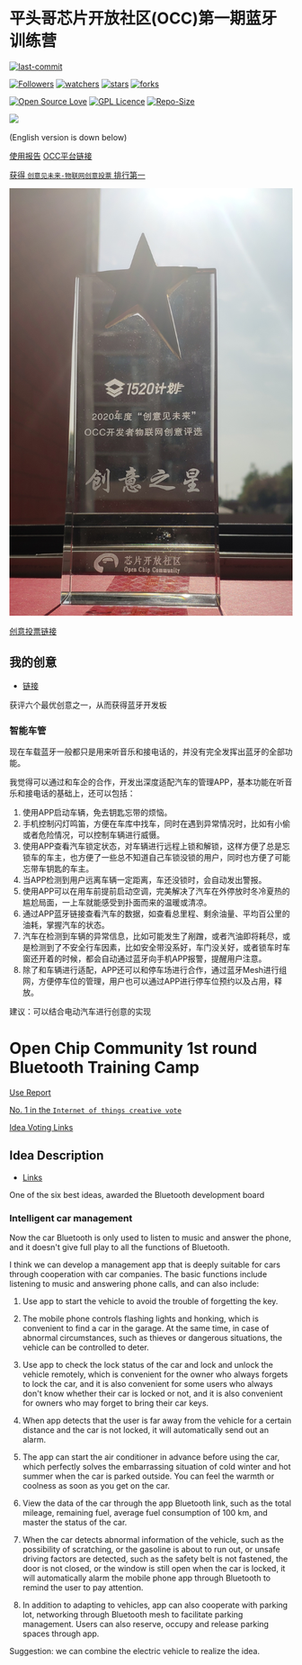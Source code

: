 # 平头哥芯片开放社区(OCC)第一期蓝牙训练营

[![last-commit](https://img.shields.io/github/last-commit/HollowMan6/OCC-CB6121-BLE-Mesh)](../../graphs/commit-activity)

[![Followers](https://img.shields.io/github/followers/HollowMan6?style=social)](https://github.com/HollowMan6?tab=followers)
[![watchers](https://img.shields.io/github/watchers/HollowMan6/OCC-CB6121-BLE-Mesh?style=social)](../../watchers)
[![stars](https://img.shields.io/github/stars/HollowMan6/OCC-CB6121-BLE-Mesh?style=social)](../../stargazers)
[![forks](https://img.shields.io/github/forks/HollowMan6/OCC-CB6121-BLE-Mesh?style=social)](../../network/members)

[![Open Source Love](https://img.shields.io/badge/-%E2%9D%A4%20Open%20Source-Green?style=flat-square&logo=Github&logoColor=white&link=https://hollowman6.github.io/fund.html)](https://hollowman6.github.io/fund.html)
[![GPL Licence](https://img.shields.io/badge/license-GPL-blue)](https://opensource.org/licenses/GPL-3.0/)
[![Repo-Size](https://img.shields.io/github/repo-size/HollowMan6/OCC-CB6121-BLE-Mesh.svg)](../../archive/master.zip)

[![](https://occ-oss-prod.oss-cn-hangzhou.aliyuncs.com/userFiles/3769057297817612288/postdetail/banner001.jpg)](https://occ.t-head.cn/community/post/detail?id=3821246906018435072)

(English version is down below)

[使用报告](Report_CN.md) [OCC平台链接](https://occ.t-head.cn/community/post/detail?spm=a2cl5.14300636.0.0.1743180fXUgLPU&id=3825229392662638592)

[获得 `创意见未来-物联网创意投票` 排行第一](https://occ.t-head.cn/community/post/detail?id=3829621780361388032)

![](1520计划%202020年度“创意见未来”OCC开发者物联网创意评选%20创意之星.jpg)

[创意投票链接](https://occ.t-head.cn/community/createfuture/createfuturehoem?id=3824508189836709888)

##  我的创意

* [链接](https://occ.t-head.cn/community/post/detail?id=3821246906018435072)

获评六个最优创意之一，从而获得蓝牙开发板

### 智能车管

现在车载蓝牙一般都只是用来听音乐和接电话的，并没有完全发挥出蓝牙的全部功能。

我觉得可以通过和车企的合作，开发出深度适配汽车的管理APP，基本功能在听音乐和接电话的基础上，还可以包括：

1. 使用APP启动车辆，免去钥匙忘带的烦恼。
2. 手机控制闪灯鸣笛，方便在车库中找车，同时在遇到异常情况时，比如有小偷或者危险情况，可以控制车辆进行威慑。
3. 使用APP查看汽车锁定状态，对车辆进行远程上锁和解锁，这样方便了总是忘锁车的车主，也方便了一些总不知道自己车锁没锁的用户，同时也方便了可能忘带车钥匙的车主。
4. 当APP检测到用户远离车辆一定距离，车还没锁时，会自动发出警报。
5. 使用APP可以在用车前提前启动空调，完美解决了汽车在外停放时冬冷夏热的尴尬局面，一上车就能感受到扑面而来的温暖或清凉。
6. 通过APP蓝牙链接查看汽车的数据，如查看总里程、剩余油量、平均百公里的油耗，掌握汽车的状态。
7. 汽车在检测到车辆的异常信息，比如可能发生了剐蹭，或者汽油即将耗尽，或是检测到了不安全行车因素，比如安全带没系好，车门没关好，或者锁车时车窗还开着的时候，都会自动通过蓝牙向手机APP报警，提醒用户注意。
8. 除了和车辆进行适配，APP还可以和停车场进行合作，通过蓝牙Mesh进行组网，方便停车位的管理，用户也可以通过APP进行停车位预约以及占用，释放。

建议：可以结合电动汽车进行创意的实现

# Open Chip Community 1st round Bluetooth Training Camp 

[Use Report](Report_EN.md)

[No. 1 in the `Internet of things creative vote`](https://occ.t-head.cn/community/post/detail?id=3829621780361388032)

[Idea Voting Links](https://occ.t-head.cn/community/createfuture/createfuturehoem?id=3824508189836709888)

## Idea Description

* [Links](https://occ.t-head.cn/community/post/detail?id=3821246906018435072)

One of the six best ideas, awarded the Bluetooth development board

### Intelligent car management

Now the car Bluetooth is only used to listen to music and answer the phone, and it doesn't give full play to all the functions of Bluetooth.

I think we can develop a management app that is deeply suitable for cars through cooperation with car companies. The basic functions include listening to music and answering phone calls, and can also include:

1. Use app to start the vehicle to avoid the trouble of forgetting the key.

2. The mobile phone controls flashing lights and honking, which is convenient to find a car in the garage. At the same time, in case of abnormal circumstances, such as thieves or dangerous situations, the vehicle can be controlled to deter.

3. Use app to check the lock status of the car and lock and unlock the vehicle remotely, which is convenient for the owner who always forgets to lock the car, and it is also convenient for some users who always don't know whether their car is locked or not, and it is also convenient for owners who may forget to bring their car keys.

4. When app detects that the user is far away from the vehicle for a certain distance and the car is not locked, it will automatically send out an alarm.

5. The app can start the air conditioner in advance before using the car, which perfectly solves the embarrassing situation of cold winter and hot summer when the car is parked outside. You can feel the warmth or coolness as soon as you get on the car.

6. View the data of the car through the app Bluetooth link, such as the total mileage, remaining fuel, average fuel consumption of 100 km, and master the status of the car.

7. When the car detects abnormal information of the vehicle, such as the possibility of scratching, or the gasoline is about to run out, or unsafe driving factors are detected, such as the safety belt is not fastened, the door is not closed, or the window is still open when the car is locked, it will automatically alarm the mobile phone app through Bluetooth to remind the user to pay attention.

8. In addition to adapting to vehicles, app can also cooperate with parking lot, networking through Bluetooth mesh to facilitate parking management. Users can also reserve, occupy and release parking spaces through app.

Suggestion: we can combine the electric vehicle to realize the idea.
